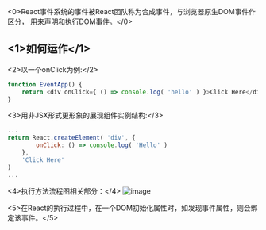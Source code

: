 <0>React事件系统的事件被React团队称为合成事件，与浏览器原生DOM事件作区分， 用来声明和执行DOM事件。</0>

## <1>如何运作</1>
<2>以一个onClick为例:</2>
```js
function EventApp() {
    return <div onClick={ () => console.log( 'hello' ) }>Click Here</div>
}
```

<3>用非JSX形式更形象的展现组件实例结构:</3>
```js
...
return React.createElement( 'div', {
        onClick: () => console.log( 'Hello' ) 
    },
    'Click Here' 
)
...
```
<4>执行方法流程图相关部分：</4>
![image](https://terry-su.github.io/CDN/images/how-react-works/how-react-event-system-works-1.png)


<5>在React的执行过程中，在一个DOM初始化属性时，如发现事件属性，则会绑定该事件。</5>